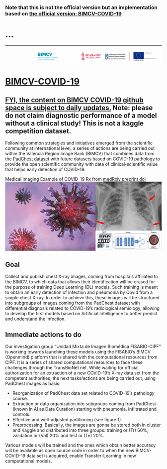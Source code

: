 ### Note that this is not the official version but an implementation based on [the official version: BIMCV-COVID-19](https://github.com/BIMCV-CSUSP/BIMCV-COVID-19)

# ...
________

<div class="clearfix" style="padding: 0px; padding-left: 100px; display: flex; flex-wrap: nowrap; justify-content: space-evenly; align-items:center">
<a href="http://bimcv.cipf.es/"><img src="https://github.com/BIMCV-CSUSP/BIMCV-COVID-19/blob/master/chestRx/logoinst.png?raw=true"</a><a href="http://ceib.san.gva.es"></a></div>

# [BIMCV-COVID-19](http://bimcv.cipf.es/bimcv-projects/bimcv-covid19)
## [FYI, the content on BIMCV COVID-19 github space is subject to daily updates.](https://github.com/BIMCV-CSUSP/BIMCV-COVID-19/tree/master/padchest-covid) Note: please do not claim diagnostic performance of a model without a clinical study! This is not a kaggle competition dataset.

Following common strategies and initiatives emerged from the scientific community at international level, a series of actions are being carried out within the Valencia Region Image Bank (BIMCV) that combines data from the [PadChest dataset](http://bimcv.cipf.es/bimcv-projects/padchest) with future datasets based on COVID-19 pathology to provide the open scientific community with data of clinical-scientific value that helps early detection of COVID-19.

Medical Imaging Example of COVID-19 Rx from [medRxiv preprint doi](https://doi.org/10.1101/2020.02.14.20023028)
![ChestRX-COVID](https://github.com/BIMCV-CSUSP/BIMCV-COVID-19/blob/master/chestRx/deepChest-covid.png)

## Goal
Collect and publish chest X-ray images, coming from hospitals affiliated to the BIMCV, to which data that allows their identification will be erased for the purpose of training Deep Learning (DL) models. Such training is meant to obtain an early detection of infection and pneumonia by Covid from a simple chest X-ray. 
In order to achieve this, these images will be structured into subgroups of images coming from the PadChest dataset with differential diagnosis related to COVID-19’s radiological semiology, allowing to develop the first models based on Artificial Intelligence to better predict and understand the infection. 
## Immediate actions to do
Our investigation group “Unidad Mixta de Imagen Biomédica FISABIO-CIPF” is working towards launching these models using the FISABIO’s BIMCV (Openmind) platform that is shared with the computational resources from CIPF. It is a series of shared computational resources to face these challenges through the TransBioNet net.
While waiting for official authorization for an extraction of a new COVID-19’s X-ray data set from the competent authorities, the next tasks/actions are being carried out, using PadChest images as basis:

* Reorganization of PadChest data set related to COVID-19’s pathology course. 
* Extraction or data organization into subgroups coming from PadChest (known in AI as Data Curation) starting with pneumonia, infiltrated and controls. 
* Effective and well-adjusted partitioning (see figure 1).
* Preprocessing. Basically, the images are gonna be stored both in cluster and Kaggle and distributed into three groups: training or (Tr) 60%, validation or (Val) 20% and test or (Te) 20%. 

Various models will be trained and the ones which obtain better accuracy will be available as open source code in order to when the new BIMCV-COVID-19 data set is acquired, enable Transfer-Learning in new computational models.
